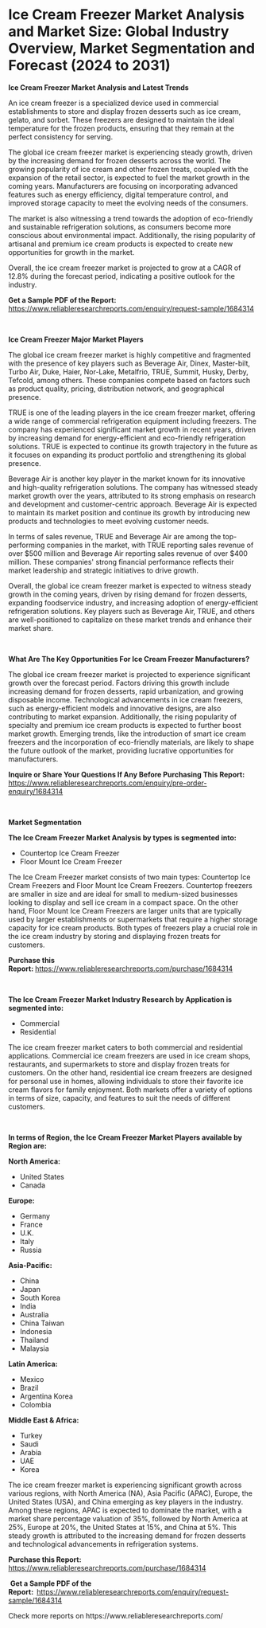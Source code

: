 <p><h1>Ice Cream Freezer Market Analysis and Market Size: Global Industry Overview, Market Segmentation and Forecast (2024 to 2031)</h1></p><p><strong>Ice Cream Freezer Market Analysis and Latest Trends</strong></p>
<p><p>An ice cream freezer is a specialized device used in commercial establishments to store and display frozen desserts such as ice cream, gelato, and sorbet. These freezers are designed to maintain the ideal temperature for the frozen products, ensuring that they remain at the perfect consistency for serving.</p><p>The global ice cream freezer market is experiencing steady growth, driven by the increasing demand for frozen desserts across the world. The growing popularity of ice cream and other frozen treats, coupled with the expansion of the retail sector, is expected to fuel the market growth in the coming years. Manufacturers are focusing on incorporating advanced features such as energy efficiency, digital temperature control, and improved storage capacity to meet the evolving needs of the consumers.</p><p>The market is also witnessing a trend towards the adoption of eco-friendly and sustainable refrigeration solutions, as consumers become more conscious about environmental impact. Additionally, the rising popularity of artisanal and premium ice cream products is expected to create new opportunities for growth in the market.</p><p>Overall, the ice cream freezer market is projected to grow at a CAGR of 12.8% during the forecast period, indicating a positive outlook for the industry.</p></p>
<p><strong>Get a Sample PDF of the Report:&nbsp;</strong> <a href="https://www.reliableresearchreports.com/enquiry/request-sample/1684314">https://www.reliableresearchreports.com/enquiry/request-sample/1684314</a></p>
<p>&nbsp;</p>
<p><strong>Ice Cream Freezer Major Market Players</strong></p>
<p><p>The global ice cream freezer market is highly competitive and fragmented with the presence of key players such as Beverage Air, Dinex, Master-bilt, Turbo Air, Duke, Haier, Nor-Lake, Metalfrio, TRUE, Summit, Husky, Derby, Tefcold, among others. These companies compete based on factors such as product quality, pricing, distribution network, and geographical presence.</p><p>TRUE is one of the leading players in the ice cream freezer market, offering a wide range of commercial refrigeration equipment including freezers. The company has experienced significant market growth in recent years, driven by increasing demand for energy-efficient and eco-friendly refrigeration solutions. TRUE is expected to continue its growth trajectory in the future as it focuses on expanding its product portfolio and strengthening its global presence.</p><p>Beverage Air is another key player in the market known for its innovative and high-quality refrigeration solutions. The company has witnessed steady market growth over the years, attributed to its strong emphasis on research and development and customer-centric approach. Beverage Air is expected to maintain its market position and continue its growth by introducing new products and technologies to meet evolving customer needs.</p><p>In terms of sales revenue, TRUE and Beverage Air are among the top-performing companies in the market, with TRUE reporting sales revenue of over $500 million and Beverage Air reporting sales revenue of over $400 million. These companies' strong financial performance reflects their market leadership and strategic initiatives to drive growth.</p><p>Overall, the global ice cream freezer market is expected to witness steady growth in the coming years, driven by rising demand for frozen desserts, expanding foodservice industry, and increasing adoption of energy-efficient refrigeration solutions. Key players such as Beverage Air, TRUE, and others are well-positioned to capitalize on these market trends and enhance their market share.</p></p>
<p>&nbsp;</p>
<p><strong>What Are The Key Opportunities For Ice Cream Freezer Manufacturers?</strong></p>
<p><p>The global ice cream freezer market is projected to experience significant growth over the forecast period. Factors driving this growth include increasing demand for frozen desserts, rapid urbanization, and growing disposable income. Technological advancements in ice cream freezers, such as energy-efficient models and innovative designs, are also contributing to market expansion. Additionally, the rising popularity of specialty and premium ice cream products is expected to further boost market growth. Emerging trends, like the introduction of smart ice cream freezers and the incorporation of eco-friendly materials, are likely to shape the future outlook of the market, providing lucrative opportunities for manufacturers.</p></p>
<p><strong>Inquire or Share Your Questions If Any Before Purchasing This Report:</strong> <a href="https://www.reliableresearchreports.com/enquiry/pre-order-enquiry/1684314">https://www.reliableresearchreports.com/enquiry/pre-order-enquiry/1684314</a></p>
<p>&nbsp;</p>
<p><strong>Market Segmentation</strong></p>
<p><strong>The Ice Cream Freezer Market Analysis by types is segmented into:</strong></p>
<p><ul><li>Countertop Ice Cream Freezer</li><li>Floor Mount Ice Cream Freezer</li></ul></p>
<p><p>The Ice Cream Freezer market consists of two main types: Countertop Ice Cream Freezers and Floor Mount Ice Cream Freezers. Countertop freezers are smaller in size and are ideal for small to medium-sized businesses looking to display and sell ice cream in a compact space. On the other hand, Floor Mount Ice Cream Freezers are larger units that are typically used by larger establishments or supermarkets that require a higher storage capacity for ice cream products. Both types of freezers play a crucial role in the ice cream industry by storing and displaying frozen treats for customers.</p></p>
<p><strong>Purchase this Report:&nbsp;</strong><a href="https://www.reliableresearchreports.com/purchase/1684314">https://www.reliableresearchreports.com/purchase/1684314</a></p>
<p>&nbsp;</p>
<p><strong>The Ice Cream Freezer Market Industry Research by Application is segmented into:</strong></p>
<p><ul><li>Commercial</li><li>Residential</li></ul></p>
<p><p>The ice cream freezer market caters to both commercial and residential applications. Commercial ice cream freezers are used in ice cream shops, restaurants, and supermarkets to store and display frozen treats for customers. On the other hand, residential ice cream freezers are designed for personal use in homes, allowing individuals to store their favorite ice cream flavors for family enjoyment. Both markets offer a variety of options in terms of size, capacity, and features to suit the needs of different customers.</p></p>
<p>&nbsp;</p>
<p><strong>In terms of Region, the Ice Cream Freezer Market Players available by Region are:</strong></p>
<p>
    <p> <strong> North America: </strong>
        <ul>
            <li>United States</li>
            <li>Canada</li>
        </ul>
        </p> 
    <p> <strong> Europe: </strong>
        <ul>
            <li>Germany</li>
            <li>France</li>
            <li>U.K.</li>
            <li>Italy</li>
            <li>Russia</li>
        </ul>
        </p> 
    <p> <strong> Asia-Pacific: </strong>
        <ul>
            <li>China</li>
            <li>Japan</li>
            <li>South Korea</li>
            <li>India</li>
            <li>Australia</li>
            <li>China Taiwan</li>
            <li>Indonesia</li>
            <li>Thailand</li>
            <li>Malaysia</li>
        </ul>
        </p> 
    <p> <strong> Latin America: </strong>
        <ul>
            <li>Mexico</li>
            <li>Brazil</li>
            <li>Argentina Korea</li>
            <li>Colombia</li>
        </ul>
        </p> 
    <p> <strong> Middle East & Africa: </strong>
        <ul>
            <li>Turkey</li>
            <li>Saudi</li>
            <li>Arabia</li>
            <li>UAE</li>
            <li>Korea</li>
        </ul>
    </p>
    </p>
<p><p>The ice cream freezer market is experiencing significant growth across various regions, with North America (NA), Asia Pacific (APAC), Europe, the United States (USA), and China emerging as key players in the industry. Among these regions, APAC is expected to dominate the market, with a market share percentage valuation of 35%, followed by North America at 25%, Europe at 20%, the United States at 15%, and China at 5%. This steady growth is attributed to the increasing demand for frozen desserts and technological advancements in refrigeration systems.</p></p>
<p><strong>Purchase this Report: </strong><a href="https://www.reliableresearchreports.com/purchase/1684314">https://www.reliableresearchreports.com/purchase/1684314</a></p>
<p>&nbsp;<strong>Get a Sample PDF of the Report:&nbsp;&nbsp;</strong><a href="https://www.reliableresearchreports.com/enquiry/request-sample/1684314">https://www.reliableresearchreports.com/enquiry/request-sample/1684314</a></p>
<p><strong></strong></p>
<p>Check more reports on https://www.reliableresearchreports.com/</p>